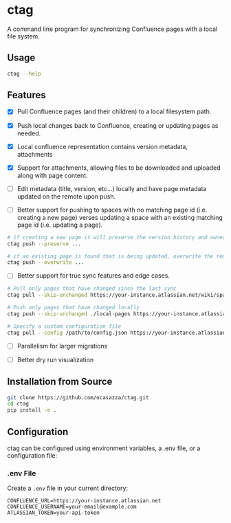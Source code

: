 # ctag

A command line program for synchronizing Confluence pages with a local file system.

## Usage

```sh
ctag --help
```

## Features

- [x] Pull Confluence pages (and their children) to a local filesystem path.

- [x] Push local changes back to Confluence, creating or updating pages as needed.

- [x] Local confluence representation contains version metadata, attachments

- [x] Support for attachments, allowing files to be downloaded and uploaded along with page content.

- [ ] Edit metadata (title, version, etc...) locally and have page metadata updated on the remote upon push.

- [ ] Better support for pushing to spaces with no matching page id (i.e. creating a new page) verses updating a space with an existing matching page id (i.e. updating a page). 

```sh
# if creating a new page it will preserve the version history and owner
ctag push --preserve ... 

# if an existing page is found that is being updated, overwrite the remote metadata in favor of the local metadata. If there's no local metadata, remote metadata is "reset" 
ctag push --overwrite ... 
```

- [ ] Better support for true sync features and edge cases. 

```sh
# Pull only pages that have changed since the last sync
ctag pull --skip-unchanged https://your-instance.atlassian.net/wiki/spaces/SPACE/pages/123456 ./local-pages

# Push only pages that have changed locally
ctag push --skip-unchanged ./local-pages https://your-instance.atlassian.net/wiki/spaces/SPACE/pages/123456

# Specify a custom configuration file
ctag pull --config /path/to/config.json https://your-instance.atlassian.net/wiki/spaces/SPACE/pages/123456 ./local-pages
```

- [ ] Parallelism for larger migrations

- [ ] Better dry run visualization


## Installation from Source

```sh
git clone https://github.com/ocasazza/ctag.git
cd ctag
pip install -e .
```


## Configuration

ctag can be configured using environment variables, a .env file, or a configuration file:

### .env File

Create a `.env` file in your current directory:

```
CONFLUENCE_URL=https://your-instance.atlassian.net
CONFLUENCE_USERNAME=your-email@example.com
ATLASSIAN_TOKEN=your-api-token
```
